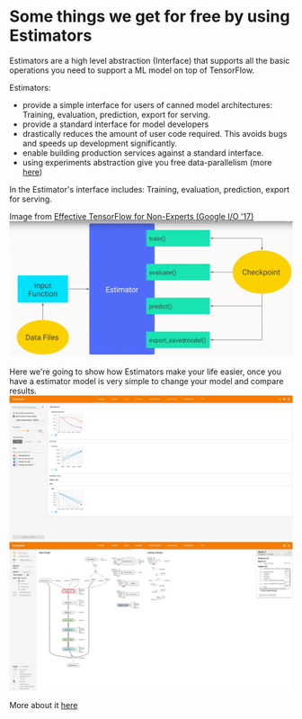 # Some things we get for free by using Estimators

Estimators are a high level abstraction (Interface) that supports all
the basic operations you need to support a ML model on top of TensorFlow.

Estimators:
  * provide a simple interface for users of canned model architectures:
  Training, evaluation, prediction, export for serving.
  * provide a standard interface for model developers
  * drastically reduces the amount of user code required.
  This avoids bugs and speeds up development significantly.
  * enable building production services against a standard interface.
  * using experiments abstraction give you free data-parallelism
  (more [here](https://github.com/mari-linhares/tensorflow-workshop/tree/master/code_samples/distributed_tensorflow))

In the Estimator's interface includes: Training, evaluation, prediction,
export for serving.

Image from [Effective TensorFlow for Non-Experts (Google I/O '17)](https://www.youtube.com/watch?v=5DknTFbcGVM)
![imgs/estimators.png](imgs/estimators.png)


Here we're going to show how Estimators make your life easier, once you have a estimator model is very simple to change your model and compare results.
![scalars](imgs/scalars.png)
![graph](imgs/graph.png)

More about it [here](https://www.tensorflow.org/extend/estimators)
